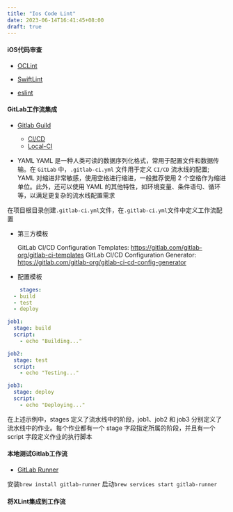 ```yaml
---
title: "Ios Code Lint"
date: 2023-06-14T16:41:45+08:00
draft: true
---
```


#### iOS代码审查

- [OCLint](https://oclint.org/)

- [SwiftLint](https://github.com/realm/SwiftLint/)

- [eslint](https://eslint.org/)


#### GitLab工作流集成

- [Gitlab Guild](https://docs.gitlab.com/)
    - [CI/CD](https://docs.gitlab.com/ee/ci/yaml/)
    - [Local-CI](https://gzoffice.mojidict.com:8000/help/ci/quick_start/index.md)

- YAML
    YAML 是一种人类可读的数据序列化格式，常用于配置文件和数据传输。在 `GitLab` 中，`.gitlab-ci.yml` 文件用于定义 `CI/CD` 流水线的配置;
    YAML 对缩进非常敏感，使用空格进行缩进，一般推荐使用 2 个空格作为缩进单位。此外，还可以使用 YAML 的其他特性，如环境变量、条件语句、循环等，以满足更复杂的流水线配置需求

在项目根目录创建`.gitlab-ci.yml`文件，在`.gitlab-ci.yml`文件中定义工作流配置


- 第三方模板

    GitLab CI/CD Configuration Templates: https://gitlab.com/gitlab-org/gitlab-ci-templates
    GitLab CI/CD Configuration Generator: https://gitlab.com/gitlab-org/gitlab-ci-cd-config-generator
    

- 配置模板

``` yaml
    stages:
  - build
  - test
  - deploy

job1:
  stage: build
  script:
    - echo "Building..."

job2:
  stage: test
  script:
    - echo "Testing..."

job3:
  stage: deploy
  script:
    - echo "Deploying..."
```

在上述示例中，stages 定义了流水线中的阶段，job1、job2 和 job3 分别定义了流水线中的作业。每个作业都有一个 stage 字段指定所属的阶段，并且有一个 script 字段定义作业的执行脚本

#### 本地测试Gitlab工作流

- [GitLab Runner](https://docs.gitlab.com/runner/install/osx.html)

安装`brew install gitlab-runner`
启动`brew services start gitlab-runner`


#### 将XLint集成到工作流
